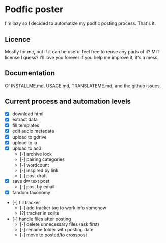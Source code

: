 # Podfic poster

I'm lazy so I decided to automatize my podfic posting process. That's it.

## Licence

Mostly for me, but if it can be useful feel free to reuse any parts of it? MIT license I guess? I'll love you forever if you help me improve it, it's a mess.

## Documentation

Cf INSTALLME.md, USAGE.md, TRANSLATEME.md, and the github issues.

## Current process and automation levels

- [x] download html
- [x] extract data
- [x] fill templates
- [x] edit audio metadata
- [x] upload to gdrive
- [x] upload to ia
- [x] upload to ao3
    - [-] archive lock
    - [-] pairing categories
    - [-] wordcount
    - [-] inspired by link
    - [-] post draft
- [x] save dw text post
    - [-] post by email
- [x] fandom taxonomy
- [-] fill tracker
    - [-] add tracker tag to work info somehow
    - [?] tracker in sqlite
- [-] handle files after posting
    - [-] delete unnecessary files (ask first)
    - [-] rename folder with posting date
    - [-] move to posted/to crosspost

